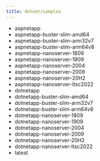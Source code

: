 ```yaml
---
title: dotnet/samples
---
```

- aspnetapp
- aspnetapp-buster-slim-amd64
- aspnetapp-buster-slim-arm32v7
- aspnetapp-buster-slim-arm64v8
- aspnetapp-nanoserver-1809
- aspnetapp-nanoserver-1909
- aspnetapp-nanoserver-2004
- aspnetapp-nanoserver-2009
- aspnetapp-nanoserver-20H2
- aspnetapp-nanoserver-ltsc2022
- dotnetapp
- dotnetapp-buster-slim-amd64
- dotnetapp-buster-slim-arm32v7
- dotnetapp-buster-slim-arm64v8
- dotnetapp-nanoserver-1809
- dotnetapp-nanoserver-1909
- dotnetapp-nanoserver-2004
- dotnetapp-nanoserver-2009
- dotnetapp-nanoserver-20H2
- dotnetapp-nanoserver-ltsc2022
- latest
